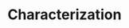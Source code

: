 ---
layout: posts_by_category
categories: characterization
title: Characterization
permalink: /category/characterization
---